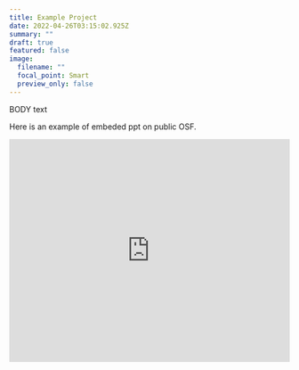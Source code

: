 ```yaml
---
title: Example Project
date: 2022-04-26T03:15:02.925Z
summary: ""
draft: true
featured: false
image:
  filename: ""
  focal_point: Smart
  preview_only: false
---
```

BODY text

Here is an example of embeded ppt on public OSF.

<iframe src="https://mfr.de-1.osf.io/render?url=https://osf.io/download/my8zs/?direct%26mode=render"
    width="100%"
    scrolling="yes"
    height="400px"
    marginheight="0"
    frameborder="0"
    allowfullscreen
    webkitallowfullscreen
>